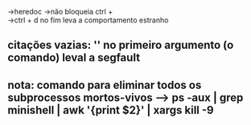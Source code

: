 ->heredoc
    ->não bloqueia ctrl + \
    ->ctrl + d no fim leva a comportamento estranho

citações vazias: '' no primeiro argumento (o comando) leval a segfault
--
nota: 
comando para eliminar todos os subprocessos mortos-vivos
    --> ps -aux | grep minishell | awk '{print $2}' | xargs kill -9
-------------------------------------------------
